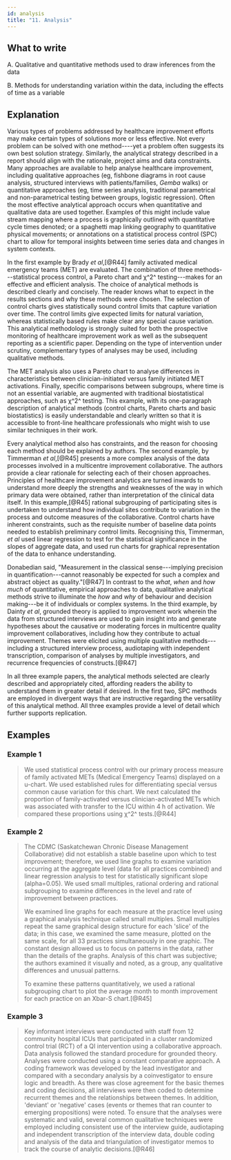 ```yaml
---
id: analysis
title: "11. Analysis"
---
```


## What to write

A.  Qualitative and quantitative methods used to draw inferences from
    the data

B.  Methods for understanding variation within the data, including the
    effects of time as a variable

## Explanation

Various types of problems addressed by healthcare improvement efforts
may make certain types of solutions more or less effective. Not every
problem can be solved with one method----yet a problem often suggests
its own best solution strategy. Similarly, the analytical strategy
described in a report should align with the rationale, project aims and
data constraints. Many approaches are available to help analyse
healthcare improvement, including qualitative approaches (eg, fishbone
diagrams in root cause analysis, structured interviews with
patients/families, *Gemba* walks) or quantitative approaches (eg, time
series analysis, traditional parametrical and non-parametrical testing
between groups, logistic regression). Often the most effective
analytical approach occurs when quantitative and qualitative data are
used together. Examples of this might include value stream mapping where
a process is graphically outlined with quantitative cycle times denoted;
or a spaghetti map linking geography to quantitative physical movements;
or annotations on a statistical process control (SPC) chart to allow for
temporal insights between time series data and changes in system
contexts.

In the first example by Brady *et al*,[@R44] family activated medical
emergency teams (MET) are evaluated. The combination of three
methods---statistical process control, a Pareto chart and χ^2^
testing---makes for an effective and efficient analysis. The choice of
analytical methods is described clearly and concisely. The reader knows
what to expect in the results sections and why these methods were
chosen. The selection of control charts gives statistically sound
control limits that capture variation over time. The control limits give
expected limits for natural variation, whereas statistically based rules
make clear any special cause variation. This analytical methodology is
strongly suited for both the prospective monitoring of healthcare
improvement work as well as the subsequent reporting as a scientific
paper. Depending on the type of intervention under scrutiny,
complementary types of analyses may be used, including qualitative
methods.

The MET analysis also uses a Pareto chart to analyse differences in
characteristics between clinician-initiated versus family initiated MET
activations. Finally, specific comparisons between subgroups, where time
is not an essential variable, are augmented with traditional
biostatistical approaches, such as χ^2^ testing. This example, with its
one-paragraph description of analytical methods (control charts, Pareto
charts and basic biostatistics) is easily understandable and clearly
written so that it is accessible to front-line healthcare professionals
who might wish to use similar techniques in their work.

Every analytical method also has constraints, and the reason for
choosing each method should be explained by authors. The second example,
by Timmerman *et al*,[@R45] presents a more complex analysis of the data
processes involved in a multicentre improvement collaborative. The
authors provide a clear rationale for selecting each of their chosen
approaches. Principles of healthcare improvement analytics are turned
inwards to understand more deeply the strengths and weaknesses of the
way in which primary data were obtained, rather than interpretation of
the clinical data itself. In this example,[@R45] rational subgrouping of
participating sites is undertaken to understand how individual sites
contribute to variation in the process and outcome measures of the
collaborative. Control charts have inherent constraints, such as the
requisite number of baseline data points needed to establish preliminary
control limits. Recognising this, Timmerman, *et al* used linear
regression to test for the statistical significance in the slopes of
aggregate data, and used run charts for graphical representation of the
data to enhance understanding.

Donabedian said, "Measurement in the classical sense---implying
precision in quantification---cannot reasonably be expected for such a
complex and abstract object as quality."[@R47] In contrast to the
*what*, *when* and *how much* of quantitative, empirical approaches to
data, qualitative analytical methods strive to illuminate the *how* and
*why* of behaviour and decision making---be it of individuals or complex
systems. In the third example, by Dainty *et al*, grounded theory is
applied to improvement work wherein the data from structured interviews
are used to gain insight into and generate hypotheses about the
causative or moderating forces in multicentre quality improvement
collaboratives, including how they contribute to actual improvement.
Themes were elicited using multiple qualitative methods---including a
structured interview process, audiotaping with independent
transcription, comparison of analyses by multiple investigators, and
recurrence frequencies of constructs.[@R47]

In all three example papers, the analytical methods selected are clearly
described and appropriately cited, affording readers the ability to
understand them in greater detail if desired. In the first two, SPC
methods are employed in divergent ways that are instructive regarding
the versatility of this analytical method. All three examples provide a
level of detail which further supports replication.

## Examples

### Example 1

> We used statistical process control with our primary process measure
> of family activated METs (Medical Emergency Teams) displayed on a
> u-chart. We used established rules for differentiating special versus
> common cause variation for this chart. We next calculated the
> proportion of family-activated versus clinician-activated METs which
> was associated with transfer to the ICU within 4 h of activation. We
> compared these proportions using χ^2^ tests.[@R44]

### Example 2

> The CDMC (Saskatchewan Chronic Disease Management Collaborative) did
> not establish a stable baseline upon which to test improvement;
> therefore, we used line graphs to examine variation occurring at the
> aggregate level (data for all practices combined) and linear
> regression analysis to test for statistically significant slope
> (alpha=0.05). We used small multiples, rational ordering and
> rational subgrouping to examine differences in the level and rate of
> improvement between practices.
>
> We examined line graphs for each measure at the practice level using a
> graphical analysis technique called small multiples. Small multiples
> repeat the same graphical design structure for each 'slice' of the
> data; in this case, we examined the same measure, plotted on the same
> scale, for all 33 practices simultaneously in one graphic. The
> constant design allowed us to focus on patterns in the data, rather
> than the details of the graphs. Analysis of this chart was subjective;
> the authors examined it visually and noted, as a group, any
> qualitative differences and unusual patterns.
>
> To examine these patterns quantitatively, we used a rational
> subgrouping chart to plot the average month to month improvement for
> each practice on an Xbar-S chart.[@R45]

### Example 3

> Key informant interviews were conducted with staff from 12 community
> hospital ICUs that participated in a cluster randomized control trial
> (RCT) of a QI intervention using a collaborative approach. Data
> analysis followed the standard procedure for grounded theory. Analyses
> were conducted using a constant comparative approach. A coding
> framework was developed by the lead investigator and compared with a
> secondary analysis by a coinvestigator to ensure logic and breadth. As
> there was close agreement for the basic themes and coding decisions,
> all interviews were then coded to determine recurrent themes and the
> relationships between themes. In addition, 'deviant' or 'negative'
> cases (events or themes that ran counter to emerging propositions)
> were noted. To ensure that the analyses were systematic and valid,
> several common qualitative techniques were employed including
> consistent use of the interview guide, audiotaping and independent
> transcription of the interview data, double coding and analysis of the
> data and triangulation of investigator memos to track the course of
> analytic decisions.[@R46]
